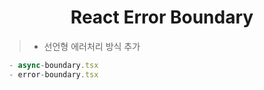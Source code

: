 
<h1 align="center">React Error Boundary</h1>



> - 선언형 에러처리 방식 추가

```typescript
 - async-boundary.tsx 
 - error-boundary.tsx 
```


</br>


